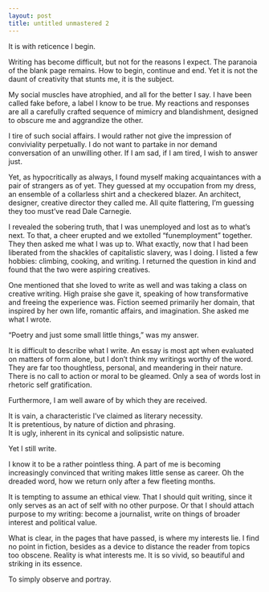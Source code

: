 ```yaml
---
layout: post
title: untitled unmastered 2
---
```


It is with reticence I begin.

Writing has become difficult, but not for the reasons I expect. The paranoia of the blank page remains. How to begin, continue and end. Yet it is not the daunt of creativity that stunts me, it is the subject.

My social muscles have atrophied, and all for the better I say. I have been called fake before, a label I know to be true. My reactions and responses are all a carefully crafted sequence of mimicry and blandishment, designed to obscure me and aggrandize the other.

I tire of such social affairs. I would rather not give the impression of conviviality perpetually. I do not want to partake in nor demand conversation of an unwilling other. If I am sad, if I am tired, I wish to answer just.

Yet, as hypocritically as always, I found myself making acquaintances with a pair of strangers as of yet. They guessed at my occupation from my dress, an ensemble of a collarless shirt and a checkered blazer. An architect, designer, creative director they called me. All quite flattering, I’m guessing they too must’ve read Dale Carnegie.

I revealed the sobering truth, that I was unemployed and lost as to what’s next. To that, a cheer erupted and we extolled “funemployment” together. They then asked me what I was up to. What exactly, now that I had been liberated from the shackles of capitalistic slavery, was I doing. I listed a few hobbies: climbing, cooking, and writing. I returned the question in kind and found that the two were aspiring creatives.

One mentioned that she loved to write as well and was taking a class on creative writing. High praise she gave it, speaking of how transformative and freeing the experience was. Fiction seemed primarily her domain, that inspired by her own life, romantic affairs, and imagination. She asked me what I wrote.

“Poetry and just some small little things,” was my answer.

It is difficult to describe what I write. An essay is most apt when evaluated on matters of form alone, but I don’t think my writings worthy of the word. They are far too thoughtless, personal, and meandering in their nature. There is no call to action or moral to be gleamed. Only a sea of words lost in rhetoric self gratification.

Furthermore, I am well aware of by which they are received.

It is vain, a characteristic I’ve claimed as literary necessity. \
It is pretentious, by nature of diction and phrasing. \
It is ugly, inherent in its cynical and solipsistic nature. 

Yet I still write.

I know it to be a rather pointless thing. A part of me is becoming increasingly convinced that writing makes little sense as career. Oh the dreaded word, how we return only after a few fleeting months.

It is tempting to assume an ethical view. That I should quit writing, since it only serves as an act of self with no other purpose. Or that I should attach purpose to my writing: become a journalist, write on things of broader interest and political value.

What is clear, in the pages that have passed, is where my interests lie. I find no point in fiction, besides as a device to distance the reader from topics too obscene. Reality is what interests me. It is so vivid, so beautiful and striking in its essence.

To simply observe and portray.
